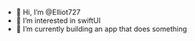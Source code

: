 - 👋 Hi, I’m @Elliot727
- 👀 I’m interested in swiftUI
- 🌱 I’m currently building an app that does something

<!---
Elliot727/Elliot727 is a ✨ special ✨ repository because its `README.md` (this file) appears on your GitHub profile.
You can click the Preview link to take a look at your changes.
--->
